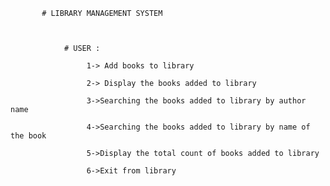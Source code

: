            # LIBRARY MANAGEMENT SYSTEM
               
               
               
                # USER :
                    
                     1-> Add books to library
                     
                     2-> Display the books added to library
                      
                     3->Searching the books added to library by author name
                     
                     4->Searching the books added to library by name of the book
                     
                     5->Display the total count of books added to library
                     
                     6->Exit from library

        
           
